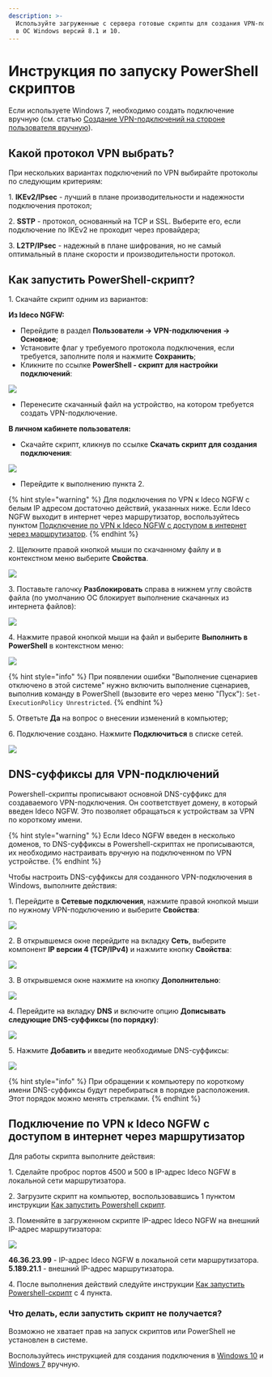 ```yaml
---
description: >-
  Используйте загруженные с сервера готовые скрипты для создания VPN-подключения
  в ОС Windows версий 8.1 и 10.
---
```


# Инструкция по запуску PowerShell скриптов

Если используете Windows 7, необходимо создать подключение вручную (см. статью [Создание VPN-подключений на стороне пользователя вручную](/recipes/popular-recipes/vpn/connection-for-windows7.md)).

## Какой протокол VPN выбрать?

При нескольких вариантах подключений по VPN выбирайте протоколы по следующим критериям:

1\. **IKEv2/IPsec** - лучший в плане производительности и надежности подключения протокол;

2\. **SSTP** - протокол, основанный на TCP и SSL. Выберите его, если подключение по IKEv2 не проходит через провайдера;

3\. **L2TP/IPsec** - надежный в плане шифрования, но не самый оптимальный в плане скорости и производительности протокол.

## Как запустить PowerShell-скрипт?

1\. Скачайте скрипт одним из вариантов:

**Из Ideco NGFW:**

* Перейдите в раздел **Пользователи -> VPN-подключения -> Основное**;
* Установите флаг у требуемого протокола подключения, если требуется, заполните поля и нажмите **Сохранить**;
* Кликните по ссылке **PowerShell - скрипт для настройки подключений**: 

![](/.gitbook/assets/vpn-authorization14.png)
* Перенесите скачанный файл на устройство, на котором требуется создать VPN-подключение.

**В личном кабинете пользователя:**

* Скачайте скрипт, кликнув по ссылке **Скачать скрипт для создания подключения**: 

![](/.gitbook/assets/user-personal-account7.png)

* Перейдите к выполнению пункта 2.

{% hint style="warning" %}
Для подключения по VPN к Ideco NGFW с белым IP адресом достаточно действий, указанных ниже. Если Ideco NGFW выходит в интернет через маршрутизатор, воспользуйтесь пунктом [Подключение по VPN к Ideco NGFW с доступом в интернет через маршрутизатор](running-powershell-scripts.md#podklyuchenie-po-vpn-k-ideco-ngfw-s-dostupom-v-internet-cherez-marshrutizator).
{% endhint %}

2\. Щелкните правой кнопкой мыши по скачанному файлу и в контекстном меню выберите **Свойства**.

![](/.gitbook/assets/running-powershell-scripts.png)

3\. Поставьте галочку **Разблокировать** справа в нижнем углу свойств файла (по умолчанию ОС блокирует выполнение скачанных из интернета файлов):

![](/.gitbook/assets/running-powershell-scripts1.png)

4\. Нажмите правой кнопкой мыши на файл и выберите **Выполнить в PowerShell** в контекстном меню:

![](/.gitbook/assets/running-powershell-scripts2.png)

{% hint style="info" %}
При появлении ошибки "Выполнение сценариев отключено в этой системе" нужно включить выполнение сценариев, выполнив команду в PowerShell (вызовите его через меню "Пуск"): `Set-ExecutionPolicy Unrestricted`.
{% endhint %}

5\. Ответьте **Да** на вопрос о внесении изменений в компьютер;

6\. Подключение создано. Нажмите **Подключиться** в списке сетей.

![](/.gitbook/assets/running-powershell-scripts3.png)

## DNS-суффиксы для VPN-подключений

Powershell-скрипты прописывают основной DNS-суффикс для создаваемого VPN-подключения. Он соответствует домену, в который введен Ideco NGFW. Это позволяет обращаться к устройствам за VPN по короткому имени. 

{% hint style="warning" %}
Если Ideco NGFW введен в несколько доменов, то DNS-суффиксы в Powershell-скриптах не прописываются, их необходимо настраивать вручную на подключенном по VPN устройстве.
{% endhint %}

Чтобы настроить DNS-суффиксы для созданного VPN-подключения в Windows, выполните действия:

1\. Перейдите в **Сетевые подключения**, нажмите правой кнопкой мыши по нужному VPN-подключению и выберите **Свойства**:

![](/.gitbook/assets/running-powershell-scripts4.png)

2\. В открывшемся окне перейдите на вкладку **Сеть**, выберите компонент **IP версии 4 (TCP/IPv4)** и нажмите кнопку **Свойства**:

![](/.gitbook/assets/running-powershell-scripts5.png)

3\. В открывшемся окне нажмите на кнопку **Дополнительно**:

![](/.gitbook/assets/running-powershell-scripts6.png)

4\. Перейдите на вкладку **DNS** и включите опцию **Дописывать следующие DNS-суффиксы (по порядку)**:

![](/.gitbook/assets/running-powershell-scripts7.png)

5\. Нажмите **Добавить** и введите необходимые DNS-суффиксы:

![](/.gitbook/assets/running-powershell-scripts8.png)

{% hint style="info" %}
При обращении к компьютеру по короткому имени DNS-суффиксы будут перебираться в порядке расположения. Этот порядок можно менять стрелками.
{% endhint %}

## Подключение по VPN к Ideco NGFW с доступом в интернет через маршрутизатор

Для работы скрипта выполните действия:

1\. Сделайте проброс портов 4500 и 500 в IP-адрес Ideco NGFW в локальной сети маршрутизатора.

2\. Загрузите скрипт на компьютер, воспользовавшись 1 пунктом инструкции [Как запустить Powershell скрипт](running-powershell-scripts.md#kak-zapustit-powershell-skript).

3\. Поменяйте в загруженном скрипте IP-адрес Ideco NGFW на внешний IP-адрес маршрутизатора:

![](/.gitbook/assets/running-powershell-scripts.gif)

<!-- В строках:
* `Name "Ideco NGFW L2TP VPN to 46.36.23.99"` замените на `Name "Ideco NGFW L2TP VPN to 5.189.21.1"`;
* `ServerAddress 46.36.23.99` замените на `ServerAddress 5.189.21.1`.-->

**46.36.23.99** - IP-адрес Ideco NGFW в локальной сети маршрутизатора.\
**5.189.21.1** - внешний IP-адрес маршрутизатора.

4\. После выполнения действий следуйте инструкции [Как запустить Powershell-скрипт](running-powershell-scripts.md#kak-zapustit-powershell-skript) с 4 пункта.

### Что делать, если запустить скрипт не получается?

Возможно не хватает прав на запуск скриптов или PowerShell не установлен в системе.

Воспользуйтесь инструкцией для создания подключения в [Windows 10](/recipes/popular-recipes/vpn/connection-for-windows10.md) и [Windows 7](/recipes/popular-recipes/vpn/connection-for-windows7.md) вручную.

